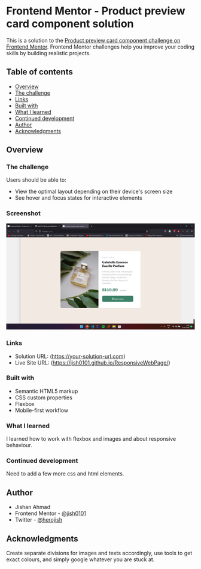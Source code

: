 # Frontend Mentor - Product preview card component solution

This is a solution to the [Product preview card component challenge on Frontend Mentor](https://www.frontendmentor.io/challenges/product-preview-card-component-GO7UmttRfa). Frontend Mentor challenges help you improve your coding skills by building realistic projects. 

## Table of contents

- [Overview](#overview)
- [The challenge](#the-challenge)
- [Links](#links)
- [Built with](#built-with)
- [What I learned](#what-i-learned)
- [Continued development](#continued-development)
- [Author](#author)
- [Acknowledgments](#acknowledgments)

## Overview

### The challenge

Users should be able to:

- View the optimal layout depending on their device's screen size
- See hover and focus states for interactive elements

### Screenshot

![](./screenshot.png)

### Links

- Solution URL: (https://your-solution-url.com)
- Live Site URL: (https://jish0101.github.io/ResponsiveWebPage/)

### Built with

- Semantic HTML5 markup
- CSS custom properties
- Flexbox
- Mobile-first workflow

### What I learned

I learned how to work with flexbox and images and about responsive behaviour.

### Continued development

Need to add a few more css and html elements.

## Author

- Jishan Ahmad
- Frontend Mentor - [@jish0101](https://www.frontendmentor.io/profile/jish0101)
- Twitter - [@herojish](https://www.twitter.com/herojish)

## Acknowledgments

Create separate divisions for images and texts accordingly, use tools to get exact colours, and simply google whatever you are stuck at.
